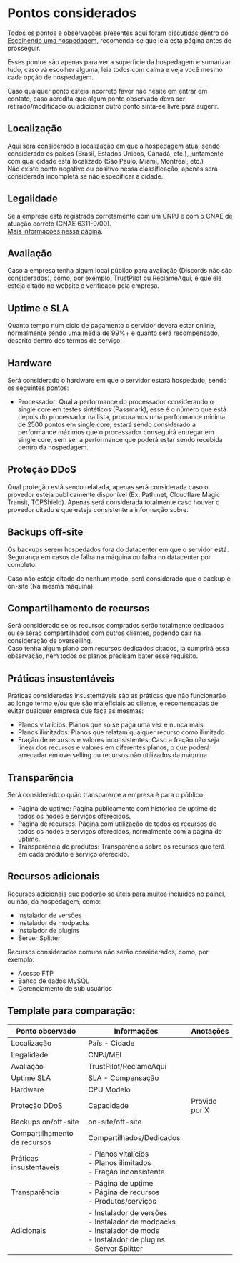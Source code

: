 # Pontos considerados

Todos os pontos e observações presentes aqui foram discutidas dentro do [Escolhendo uma hospedagem](../escolhendo-uma-hospedagem/), recomenda-se que leia está página antes de prosseguir.

Esses pontos são apenas para ver a superfície da hospedagem e sumarizar tudo, caso vá escolher alguma, leia todos com calma e veja você mesmo cada opção de hospedagem.

Caso qualquer ponto esteja incorreto favor não hesite em entrar em contato, caso acredita que algum ponto observado deva ser retirado/modificado ou adicionar outro ponto sinta-se livre para sugerir.

## Localização

Aqui será considerado a localização em que a hospedagem atua, sendo considerado os países (Brasil, Estados Unidos, Canadá, etc.), juntamente com qual cidade está localizado (São Paulo, Miami, Montreal, etc.)\
Não existe ponto negativo ou positivo nessa classificação, apenas será considerada incompleta se não especificar a cidade.

## Legalidade

Se a emprese está registrada corretamente com um CNPJ e com o CNAE de atuação correto (CNAE 6311-9/00).\
[Mais informações nessa página](../escolhendo-uma-hospedagem/legais.md).

## Avaliação

Caso a empresa tenha algum local público para avaliação (Discords não são considerados), como, por exemplo, TrustPilot ou ReclameAqui, e que ele esteja citado no website e verificado pela empresa.

## Uptime e SLA

Quanto tempo num ciclo de pagamento o servidor deverá estar online, normalmente sendo uma média de 99%+ e quanto será recompensado, descrito dentro dos termos de serviço.

## Hardware

Será considerado o hardware em que o servidor estará hospedado, sendo os seguintes pontos:

* Processador: Qual a performance do processador considerando o single core em testes sintéticos (Passmark), esse é o número que está depois do processador na lista, procuramos uma performance mínima de 2500 pontos em single core, estará sendo considerado a performance máximos que o processador conseguirá entregar em single core, sem ser a performance que poderá estar sendo recebida dentro da hospedagem.

## Proteção DDoS

Qual proteção está sendo relatada, apenas será considerada caso o provedor esteja publicamente disponível (Ex, Path.net, Cloudflare Magic Transit, TCPShield). Apenas será considerada totalmente caso houver o provedor citado e que esteja consistente a informação sobre.

## Backups off-site

Os backups serem hospedados fora do datacenter em que o servidor está.\
Segurança em casos de falha na máquina ou falha no datacenter por completo.

Caso não esteja citado de nenhum modo, será considerado que o backup é on-site (Na mesma máquina).

## Compartilhamento de recursos

Será considerado se os recursos comprados serão totalmente dedicados ou se serão compartilhados com outros clientes, podendo cair na consideração de overselling.\
Caso tenha algum plano com recursos dedicados citados, já cumprirá essa observação, nem todos os planos precisam bater esse requisito.

## Práticas insustentáveis

Práticas consideradas insustentáveis são as práticas que não funcionarão ao longo termo e/ou que são maleficiais ao cliente, e recomendadas de evitar qualquer empresa que faça as mesmas:

* Planos vitalícios: Planos que só se paga uma vez e nunca mais.
* Planos ilimitados: Planos que relatam qualquer recurso como ilimitado
* Fração de recursos e valores inconsistentes: Caso a fração não seja linear dos recursos e valores em diferentes planos, o que poderá arrecadar em overselling ou recursos não utilizados da máquina

## Transparência

Será considerado o quão transparente a empresa é para o público:

* Página de uptime: Página publicamente com histórico de uptime de todos os nodes e serviços oferecidos.
* Página de recursos: Página com utilização de todos os recursos de todos os nodes e serviços oferecidos, normalmente com a página de uptime.
* Transparência de produtos: Transparência sobre os recursos que terá em cada produto e serviço oferecido.

## Recursos adicionais

Recursos adicionais que poderão se úteis para muitos incluídos no painel, ou não, da hospedagem, como:

* Instalador de versões
* Instalador de modpacks
* Instalador de plugins
* Server Splitter

Recursos considerados comuns não serão considerados, como, por exemplo:

* Acesso FTP
* Banco de dados MySQL
* Gerenciamento de sub usuários

## Template para comparação:

<table><thead><tr><th width="208">Ponto observado</th><th width="240">Informações</th><th>Anotações</th></tr></thead><tbody><tr><td>Localização</td><td>País - Cidade</td><td></td></tr><tr><td>Legalidade</td><td>CNPJ/MEI</td><td></td></tr><tr><td>Avaliação</td><td>TrustPilot/ReclameAqui</td><td></td></tr><tr><td>Uptime SLA</td><td>SLA - Compensação</td><td></td></tr><tr><td>Hardware</td><td>CPU Modelo</td><td></td></tr><tr><td>Proteção DDoS</td><td>Capacidade</td><td>Provido por X</td></tr><tr><td>Backups on/off-site</td><td>on-site/off-site</td><td></td></tr><tr><td>Compartilhamento de recursos</td><td>Compartilhados/Dedicados</td><td></td></tr><tr><td>Práticas insustentáveis</td><td>- Planos vitalícios<br>- Planos ilimitados<br>- Fração inconsistente</td><td></td></tr><tr><td>Transparência</td><td>- Página de uptime<br>- Página de recursos<br>- Produtos/serviços</td><td></td></tr><tr><td>Adicionais</td><td>- Instalador de versões<br>- Instalador de modpacks<br>- Instalador de mods<br>- Instalador de plugins<br>- Server Splitter</td><td></td></tr></tbody></table>

